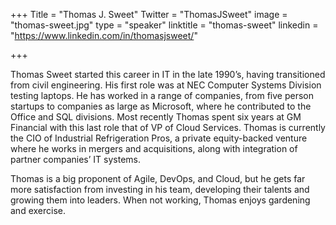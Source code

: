 +++
Title = "Thomas J. Sweet"
Twitter = "ThomasJSweet"
image = "thomas-sweet.jpg"
type = "speaker"
linktitle = "thomas-sweet"
linkedin = "https://www.linkedin.com/in/thomasjsweet/"

+++

Thomas Sweet started this career in IT in the late 1990’s, having transitioned from civil engineering. His first role was at NEC Computer Systems Division testing laptops. He has worked in a range of companies,  from five person startups to companies as large as Microsoft, where he contributed to the Office and SQL divisions. Most recently Thomas spent six years at GM Financial with this last role that of VP of Cloud Services.  Thomas is currently the CIO of Industrial Refrigeration Pros, a private equity-backed venture where he works in mergers and acquisitions, along with integration of partner companies’ IT systems.

Thomas is a big proponent of Agile, DevOps, and Cloud, but he gets far more satisfaction from investing in his team, developing their talents and growing them into leaders. When not working, Thomas enjoys gardening and exercise.


